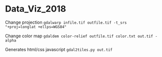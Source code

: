 # Data_Viz_2018

Change projection
`gdalwarp infile.tif outfile.tif -t_srs "+proj=longlat +ellps=WGS84"`

Change color map
`gdaldem color-relief outfile.tif color.txt out.tif -alpha`

Generates html/css javascript
`gdal2tiles.py out.tif`

